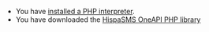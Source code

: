 * You have [installed a PHP interpreter](http://php.net/manual/en/install.php).
* You have downloaded the [HispaSMS OneAPI PHP library](https://github.com/hispasms/oneapi_php/tree/master/oneapi)
